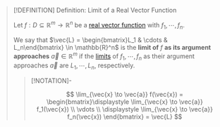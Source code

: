 >[!DEFINITION] Definition: Limit of a Real Vector Function
>
>Let $f: D \subseteq \mathbb{R}^m \to \mathbb{R}^n$ be a [real vector function](Real%20Vector%20Function.md) with [](Real%20Vector%20Function.md#^componentfunctions) $f_1,\cdots, f_n$.
>
>We say that $\vec{L} = \begin{bmatrix}L_1 & \cdots & L_n\end{bmatrix} \in \mathbb{R}^n$ is the **limit of** $f$ **as its argument approaches** $\vec{a} \in \mathbb{R}^m$ if the [limits](../Scalar%20Fields/Limits%20of%20Real%20Scalar%20Fields.md) of $f_1,\cdots, f_n$ as their argument approaches $\vec{a}$ are $L_1, \cdots, L_n$, respectively.
>
>>[!NOTATION]-
>>
>>$$
>>\lim_{\vec{x} \to \vec{a}} f(\vec{x}) = \begin{bmatrix}\displaystyle \lim_{\vec{x} \to \vec{a}} f_1(\vec{x}) \\ \vdots \\ \displaystyle \lim_{\vec{x} \to \vec{a}} f_n(\vec{x}) \end{bmatrix} = \vec{L}
>>$$
>>
>